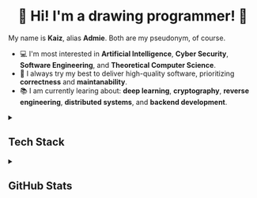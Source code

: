 <h1 align="center">
  👋 Hi! I'm a drawing programmer! 👋
</h1>

<p>
  My name is <b>Kaiz</b>, alias <b>Admie</b>. Both are my pseudonym, of course.
</p>
<ul>
  <li>
    💻 I'm most interested in <b>Artificial Intelligence</b>, <b>Cyber Security</b>, <b>Software Engineering</b>, and <b>Theoretical Computer Science</b>.
  </li>
  <li>
    🎯 I always try my best to deliver high-quality software, prioritizing <b>correctness</b> and <b>maintanability</b>.
  </li>
  <li>
    📚 I am currently learing about: <b>deep learning</b>, <b>cryptography</b>, <b>reverse engineering</b>, <b>distributed systems</b>, and <b>backend development</b>.
  </li>
</ul>

<details>
  <summary><h2>Tech Stack</h2></summary>
  <p align="center">
    <a href="https://skillicons.dev">
      <img src="https://skillicons.dev/icons?i=python,go,c,cpp,java,js,ts,php,rust,elixir,clojure,nodejs,laravel,spring,bootstrap,tailwind,tensorflow,flutter,mysql,sqlite,opencv,windows,linux,bsd,neovim,vscode&perline=10" />
    </a>
  </p>
</details>

<details>
<summary><h2>GitHub Stats</h2></summary>


[![GitHub Streak](http://github-readme-streak-stats.herokuapp.com?user=admiralkaiz&theme=dark&background=000000)](https://git.io/streak-stats)

[![Top Langs](https://github-readme-stats.vercel.app/api/top-langs/?username=admiralkaiz&layout=pie&theme=vision-friendly-dark&langs_count=8)](https://github.com/anuraghazra/github-readme-stats)

</details>
